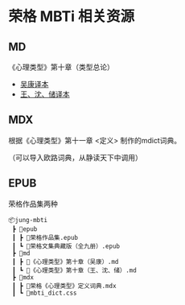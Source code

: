 # 荣格 MBTi 相关资源

 ## MD
《心理类型》第十章（类型总论）
 - [吴康译本](/md/%E3%80%8A%E5%BF%83%E7%90%86%E7%B1%BB%E5%9E%8B%E3%80%8B%E7%AC%AC%E5%8D%81%E7%AB%A0%EF%BC%88%E5%90%B4%E5%BA%B7%EF%BC%89.md)
 - [王、沈、储译本](/md/%E3%80%8A%E5%BF%83%E7%90%86%E7%B1%BB%E5%9E%8B%E3%80%8B%E7%AC%AC%E5%8D%81%E7%AB%A0%EF%BC%88%E7%8E%8B%E3%80%81%E6%B2%88%E3%80%81%E5%82%A8%EF%BC%89.md)

 ## MDX
 根据《心理类型》第十一章 <定义> 制作的mdict词典。
 
 （可以导入欧路词典，从静读天下中调用）

 ## EPUB
 荣格作品集两种

```
📦jung-mbti
 ┣ 📂epub
 ┃ ┣ 📜荣格作品集.epub
 ┃ ┗ 📜荣格文集典藏版（全九册）.epub
 ┣ 📂md
 ┃ ┣ 📜《心理类型》第十章（吴康）.md
 ┃ ┗ 📜《心理类型》第十章（王、沈、储）.md
 ┣ 📂mdx
 ┃ ┣ 📜荣格《心理类型》定义词典.mdx
 ┃ ┗ 📜mbti_dict.css
 ```
